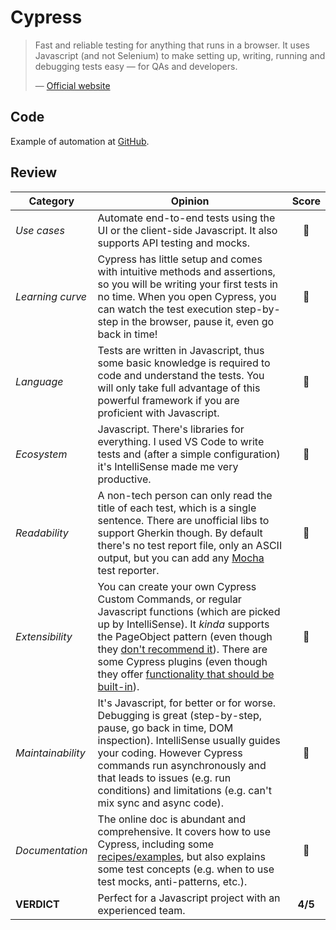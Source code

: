 # Cypress

> Fast and reliable testing for anything that runs in a browser. It uses Javascript (and not Selenium) to make setting up, writing, running and debugging tests easy — for QAs and developers.
>
> — [Official website](https://www.cypress.io/how-it-works/)

## Code

Example of automation at [GitHub](https://github.com/dialex/start-testing/tree/master/code/framework/cypress).

## Review

| Category | Opinion | Score |
| -------- | ------- | :---: |
| _Use cases_        | Automate end-to-end tests using the UI or the client-side Javascript. It also supports API testing and mocks. | 🥇 |
| _Learning curve_   | Cypress has little setup and comes with intuitive methods and assertions, so you will be writing your first tests in no time. When you open Cypress, you can watch the test execution step-by-step in the browser, pause it, even go back in time! | 🥇 |
| _Language_         | Tests are written in Javascript, thus some basic knowledge is required to code and understand the tests. You will only take full advantage of this powerful framework if you are proficient with Javascript. | 🥈 |
| _Ecosystem_        | Javascript. There's libraries for everything. I used VS Code to write tests and (after a simple configuration) it's IntelliSense made me very productive. | 🥇 |
| _Readability_      | A non-tech person can only read the title of each test, which is a single sentence. There are unofficial libs to support Gherkin though. By default there's no test report file, only an ASCII output, but you can add any [Mocha](https://docs.cypress.io/guides/tooling/reporters.html#Custom-Reporters) test reporter. | 🥈 |
| _Extensibility_    | You can create your own Cypress Custom Commands, or regular Javascript functions (which are picked up by IntelliSense). It *kinda* supports the PageObject pattern (even though they [don't recommend it](https://docs.cypress.io/faq/questions/using-cypress-faq.html#Can-I-use-the-Page-Object-pattern)). There are some Cypress plugins (even though they offer [functionality that should be built-in](https://github.com/cypress-io/cypress/issues/1865#issuecomment-484897559)). | 🥈 |
| _Maintainability_  | It's Javascript, for better or for worse. Debugging is great (step-by-step, pause, go back in time, DOM inspection). IntelliSense usually guides your coding. However Cypress commands run asynchronously and that leads to issues (e.g. run conditions) and limitations (e.g. can't mix sync and async code). | 🥉 |
| _Documentation_    | The online doc is abundant and comprehensive. It covers how to use Cypress, including some [recipes/examples](https://github.com/cypress-io/cypress-example-recipes#application-actions), but also explains some test concepts (e.g. when to use test mocks, anti-patterns, etc.). | 🥇 |
| **VERDICT**        | Perfect for a Javascript project with an experienced team. | **4/5** |
